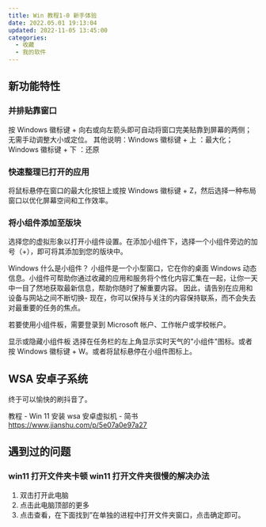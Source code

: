 ```yaml
---
title: Win 教程1-0 新手体验
date: 2022.05.01 19:13:04
updated: 2022-11-05 13:45:00
categories:
  - 收藏
  - 我的软件
---
```


## 新功能特性

### 并排贴靠窗口

按 Windows 徽标键 + 向右或向左箭头即可自动将窗口完美贴靠到屏幕的两侧；无需手动调整大小或定位。
其他说明：Windows 徽标键 + 上 ：最大化；Windows 徽标键 + 下 ：还原

### 快速整理已打开的应用

将鼠标悬停在窗口的最大化按钮上或按 Windows 徽标键 + Z，然后选择一种布局窗口以优化屏幕空间和工作效率。

### 将小组件添加至版块

选择您的虚拟形象以打开小组件设置。在添加小组件下，选择一个小组件旁边的加号（+），即可将其添加到您的版块中。

Windows 什么是小组件？
小组件是一个小型窗口，它在你的桌面 Windows 动态信息。小组件可帮助你通过收藏的应用和服务将个性化内容汇集在一起，让你一天中一目了然地获取最新信息，帮助你随时了解重要内容。 因此，请告别在应用和设备与网站之间不断切换- 现在，你可以保持与关注的内容保持联系，而不会失去对最重要的任务的焦点。

若要使用小组件板，需要登录到 Microsoft 帐户、工作帐户或学校帐户。

显示或隐藏小组件板
选择在任务栏的左上角显示实时天气的"小组件"图标。或者按 Windows 徽标键 + W。或者将鼠标悬停在小组件图标上。

## WSA 安卓子系统

终于可以愉快的刷抖音了。

教程 - Win 11 安装 wsa 安卓虚拟机 - 简书
<https://www.jianshu.com/p/5e07a0e97a27>

## 遇到过的问题

### win11 打开文件夹卡顿 win11 打开文件夹很慢的解决办法

1. 双击打开此电脑
2. 点击此电脑顶部的更多
3. 点击查看，在下面找到”在单独的进程中打开文件夹窗口，点击确定即可。
